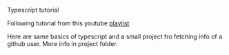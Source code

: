 Typescript tutorial

Following tutorial from this youtube [playlist](https://www.youtube.com/playlist?list=PLqq-6Pq4lTTanfgsbnFzfWUhhAz3tIezU)

Here are same basics of typescript and a small project fro fetching info of a github user. More info in project folder.
